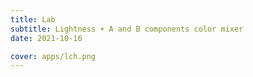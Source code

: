 ```yaml
---
title: Lab
subtitle: Lightness + A and B components color mixer
date: 2021-10-16

cover: apps/lch.png
---
```


<color-mix-lab />
